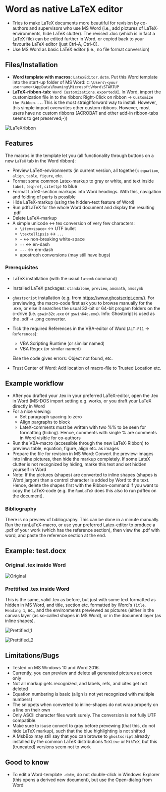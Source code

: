 # Word as native LaTeX editor

* Tries to make LaTeX documents more beautiful for revision by co-authors and supervisors who use MS Word (i.e., add pictures of LaTeX-environments, hide LaTeX clutter). The revised .doc (which is in fact a LaTeX file) can be edited further in Word, or copied back to your favourite LaTeX editor (just Ctrl-A, Ctrl-C).
* Use MS Word as basic LaTeX editor (i.e., no file format conversion) 

## Files/Installation

* **Word template with macros:** `LatexEditor.dotm`. Put this Word template into the start-up folder of MS Word: `C:\Users\<your username>\AppData\Roaming\Microsoft\Word\STARTUP`
* **LaTeX-ribbon-tab:** `Word Customizations.exportedUI`. In Word, import the customization file in to the ribbon: Right-Click on ribbon -> `Customize the Ribbon...`. This is the most straighforward way to install. However, this simple import overwrites other custom ribbons. However, most users have no custom ribbons (ACROBAT and other add-in ribbon-tabs seems to get preserved;-))

![LaTeXribbon](https://user-images.githubusercontent.com/113771815/192064971-68e64966-ec35-418c-a8e7-f0a8dcb03c0c.PNG)

## Features

The macros in the template let you (all functionality through buttons on a new `LaTeX` tab in the Word ribbon):

* Preview LaTeX-environments (in current version, all together): `equation`, `align`, `table`, `figure`, etc.
* Format some common Latex-markup to gray or white, and text inside `label`, `(eq)ref`, `cite(tp)` to blue
* Format LaTeX-section markups into Word headings. With this, navigation and folding of parts is possible
* Hide LaTeX-markup (using the hidden-text feature of Word)
* Run pdfLaTeX for the whole Word document and display the resulting .pdf
* Delete LaTeX-markup
* A simple unicode <-> tex conversion of very few characters: 
   * `\item<space>` <-> UTF bullet 
   * `\textellipsis` <-> `...`
   * `~` <-> non-breaking white-space
   * `--` <-> en-dash
   * `---` <-> em-dash
   * apostroph conversions (may still have bugs)



### Prerequisites

* LaTeX installation (with the usual `latemk` command)
 * Installed LaTeX packages: `standalone`, `preview`, `amsmath`, `amssymb`
* `ghostscript` installation (e.g. from https://www.ghostscript.com/). For previewing, the macro-code first ask you to browse manually for the .exe, or else it searches the usual 32-bit or 64-bit progam folders on the c-drive (i.e. `gswin32c.exe` or `gswin64c.exe`). Info: Ghostcript is used as the .pdf -> .png converter.
* Tick the required References in the VBA-editor of Word (`ALT-F11` -> `References`):
  * VBA Scripting Runtime (or similar named)
  * VBA Regex (or similar named)
  
  Else the code gives errors: Object not found, etc.
* Trust Center of Word: Add location of macro-file to Trusted Location etc.

## Example workflow

* After you drafted your .tex in your preferred LaTeX-editor, open the .tex in Word (MS-DOS import setting e.g. works, or you draft your LaTeX directly in Word
* For a nice viewing:
     * Set paragraph spacing to zero
	 * Align pargraphs to block
	 * LateX-comments must be written with two %% to be seen for formatting (hiding). Hence, comments with single % are comments in Word visible for co-authors
* Run the VBA-macro (accessible through the new LaTeX-Ribbon) to preview: table, equation, figure, align etc. as images
* Prepare the file for revision in MS Word:  Convert the preview-images into inline pictures, then hide the markup completely. If some LateX clutter is not recognized by hiding, marke this text and set hidden yourself in Word
* Note: If the pictures (shapes) are converted to inline shapes (shapes is Word jargon) than a control character is added by Word to the text. Hence, delete the shapes first with the Ribbon-command if you want to copy the LaTeX-code (e.g. the `RunLaTeX` does this also to run pdftex on the document). 

### Bibliography
There is no preview of bibliography. This can be done in a minute manually. Run the runLaTeX-macro, or use your preferred Latex-editor to produce a .pdf of your work (which has the reference section), then view the .pdf with word, and paste the reference section at the end.

## Example: test.docx

### Original .tex inside Word

![Original](https://user-images.githubusercontent.com/113771815/193218750-05aeb71a-1396-4813-b470-b6da7d0b177e.PNG)



### Prettified .tex inside Word

This is the same, valid .tex as before, but just with some text formatted as hidden in MS Word, and title, section etc. formatted by Word's `Title`, `Heading 1`, ec., and the environments previewed as pictures (either in the canvas layer (as so-called shapes in MS Word), or in the document layer (as inline shapes).

![Prettified_1](https://user-images.githubusercontent.com/113771815/193218780-43bcc801-f94e-4846-af6f-27233c4735a8.PNG)

![Prettified_2](https://user-images.githubusercontent.com/113771815/193218822-ec1c9d33-f94b-4e68-b4c6-4ecec306df72.PNG)



## Limitations/Bugs

* Tested on MS Windows 10 and Word 2016.
* Currently, you can preview and delete all generated pictures at once only
* Not all markup gets recognized, and labels, refs, and cites get not deleted
* Equation numbering is basic (align is not yet recognized with multiple numbers)
* The snippets when converted to inline-shapes do not wrap properly on a line on their own 
* Only ASCII character files work surely. The conversion is not fully UTF compatible.
* Make sure to isuse convert to gray before prevewing (that this, do not hide LaTeX markup), such that the blue highlighting is not shifted
* A MsbBox may still say that you can browse to `ghostscript` already installed by the common LaTeX distributions `TeXLive` or `MikTeX`, but this (truncated) versions seem not to work

## Good to know
* To edit a Word-template `.dotm`, do not double-click in Windows Explorer (this opens a derived new document), but use the Open-dialog from Word





